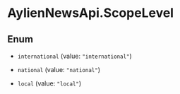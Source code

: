 # AylienNewsApi.ScopeLevel

## Enum


* `international` (value: `"international"`)

* `national` (value: `"national"`)

* `local` (value: `"local"`)


